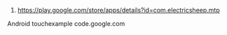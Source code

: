 1. https://play.google.com/store/apps/details?id=com.electricsheep.mtp

Android touchexample
code.google.com

